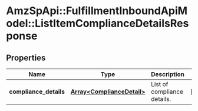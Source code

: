 # AmzSpApi::FulfillmentInboundApiModel::ListItemComplianceDetailsResponse

## Properties
Name | Type | Description | Notes
------------ | ------------- | ------------- | -------------
**compliance_details** | [**Array&lt;ComplianceDetail&gt;**](ComplianceDetail.md) | List of compliance details. | [optional] 

